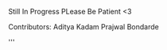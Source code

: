 Still In Progress PLease Be Patient <3 

Contributors:
Aditya Kadam
Prajwal Bondarde

                
                
    
    

'''
